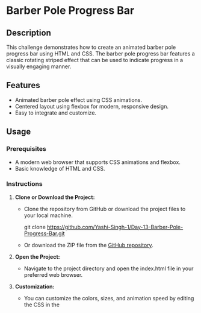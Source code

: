 # Barber Pole Progress Bar

## Description

This challenge demonstrates how to create an animated barber pole progress bar using HTML and CSS. The barber pole progress bar features a classic rotating striped effect that can be used to indicate progress in a visually engaging manner.

## Features

- Animated barber pole effect using CSS animations.
- Centered layout using flexbox for modern, responsive design.
- Easy to integrate and customize.

## Usage

### Prerequisites

- A modern web browser that supports CSS animations and flexbox.
- Basic knowledge of HTML and CSS.

### Instructions

1. **Clone or Download the Project:**
   - Clone the repository from GitHub or download the project files to your local machine.
    
     git clone https://github.com/Yashi-Singh-1/Day-13-Barber-Pole-Progress-Bar.git
    
   - Or download the ZIP file from the [GitHub repository](https://github.com/Yashi-Singh-1/Day-13-Barber-Pole-Progress-Bar).

2. **Open the Project:**
   - Navigate to the project directory and open the index.html file in your preferred web browser.

3. **Customization:**
   - You can customize the colors, sizes, and animation speed by editing the CSS in the <style> section of the HTML file.

### Preview

![Preview](Preview.png)

### Example Use Cases

- Loading indicators for web applications.
- Progress bars for form submissions or data uploads.
- Visual feedback for processing tasks.

